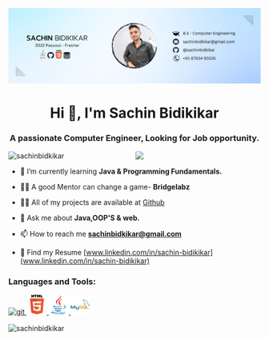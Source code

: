 ![logo](https://github.com/sachinbidkikar/sachinbidkikar/blob/main/SachinGitBG.png)
<h1 align="center">Hi 👋, I'm Sachin Bidikikar</h1>
<h3 align="center">A passionate Computer Engineer, Looking for Job opportunity.</h3>

<img align="right" width="250" src="https://user-images.githubusercontent.com/55389276/140866485-8fb1c876-9a8f-4d6a-98dc-08c4981eaf70.gif">

<p align="left"> <img src="https://komarev.com/ghpvc/?username=sachinbidkikar&label=Profile%20views&color=0e75b6&style=flat" alt="sachinbidkikar" /> </p>

- 🌱 I’m currently learning **Java & Programming Fundamentals.**

- 👨‍💻 A good Mentor can change a game- **Bridgelabz**

- 👨‍💻 All of my projects are available at [Github](https://github.com/sachinbidkikar)

- 💬 Ask me about **Java,OOP'S & web.**

- 📫 How to reach me **sachinbidkikar@gmail.com**

- 📄 Find my Resume [www.linkedin.com/in/sachin-bidikikar](www.linkedin.com/in/sachin-bidikikar)



<h3 align="left">Languages and Tools:</h3>
<p align="left"> <a href="https://git-scm.com/" target="_blank" rel="noreferrer"> <img src="https://www.vectorlogo.zone/logos/git-scm/git-scm-icon.svg" alt="git" width="40" height="40"/> </a> <a href="https://www.w3.org/html/" target="_blank" rel="noreferrer"> <img src="https://raw.githubusercontent.com/devicons/devicon/master/icons/html5/html5-original-wordmark.svg" alt="html5" width="40" height="40"/> </a> <a href="https://www.java.com" target="_blank" rel="noreferrer"> <img src="https://raw.githubusercontent.com/devicons/devicon/master/icons/java/java-original.svg" alt="java" width="40" height="40"/> </a> <a href="https://www.mysql.com/" target="_blank" rel="noreferrer"> <img src="https://raw.githubusercontent.com/devicons/devicon/master/icons/mysql/mysql-original-wordmark.svg" alt="mysql" width="40" height="40"/> </a> </p>



<p><img align="center" src="https://github-readme-streak-stats.herokuapp.com/?user=sachinbidkikar&" alt="sachinbidkikar" /></p>
